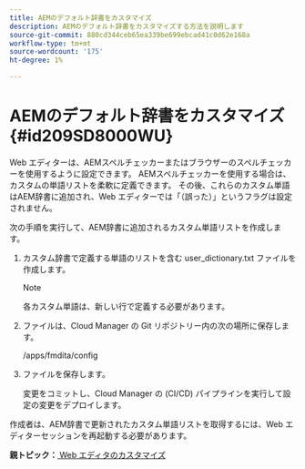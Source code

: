 ```yaml
---
title: AEMのデフォルト辞書をカスタマイズ
description: AEMのデフォルト辞書をカスタマイズする方法を説明します
source-git-commit: 880cd344ceb65ea339be699ebcad41c0d62e168a
workflow-type: tm+mt
source-wordcount: '175'
ht-degree: 1%

---
```


# AEMのデフォルト辞書をカスタマイズ {#id209SD8000WU}

Web エディターは、AEMスペルチェッカーまたはブラウザーのスペルチェッカーを使用するように設定できます。 AEMスペルチェッカーを使用する場合は、カスタムの単語リストを柔軟に定義できます。 その後、これらのカスタム単語はAEM辞書に追加され、Web エディターでは「（誤った）」というフラグは設定されません。

次の手順を実行して、AEM辞書に追加されるカスタム単語リストを作成します。

1. カスタム辞書で定義する単語のリストを含む user\_dictionary.txt ファイルを作成します。

   >[!NOTE]
   >
   > 各カスタム単語は、新しい行で定義する必要があります。

1. ファイルは、Cloud Manager の Git リポジトリー内の次の場所に保存します。

   /apps/fmdita/config

1. ファイルを保存します。

   変更をコミットし、Cloud Manager の (CI/CD) パイプラインを実行して設定の変更をデプロイします。


作成者は、AEM辞書で更新されたカスタム単語リストを取得するには、Web エディターセッションを再起動する必要があります。

**親トピック：**[ Web エディタのカスタマイズ](conf-web-editor.md)
